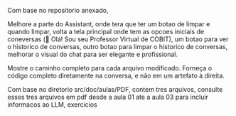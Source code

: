 Com base no repositorio anexado,

Melhore a parte do Assistant, onde tera que ter um botao de limpar e quando limpar, volta a tela principal onde tem as opcoes iniciais de coneversas (👋 Olá! Sou seu Professor Virtual de COBIT), um botao para ver o historico de conversas, outro botao para limpar o historico de conversas, melhorar o visual do chat para ser elegante e profissional.

Mostre o caminho completo para cada arquivo modificado.
Forneça o código completo diretamente na conversa, e não em um artefato à direita.

Com base no diretorio src/doc/aulas/PDF, contem tres arquivos, consulte esses tres arquivos em pdf desde a aula 01 ate a aula 03 para incluir informacos ao LLM, exercicios